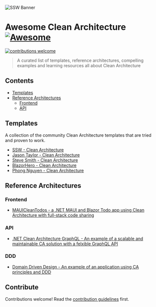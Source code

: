 ![SSW Banner](https://raw.githubusercontent.com/SSWConsulting/SSW.Rules.Content/main/_docs/images/ssw-banner.png)

# Awesome Clean Architecture [![Awesome](https://awesome.re/badge.svg)](https://awesome.re)

[![contributions welcome](https://img.shields.io/badge/contributions-welcome-brightgreen.svg?style=flat)](https://github.com/SSWConsulting/awesome-clean-architecture/issues)

> A curated list of templates, reference architectures, compelling examples and learning resources all about Clean Architecture

## Contents

- [Templates](#templates)
- [Reference Architectures](#reference-architectures)
  <!-- - [Identity](#identity) -->
  - [Frontend](#frontend)
  - [API](#api)
<!-- - [Compelling Examples](#compelling-examples) -->

## Templates

A collection of the community Clean Architecture templates that are tried and proven to work.

- [SSW - Clean Architecture](https://github.com/SSWConsulting/CleanArchitectureV2)
- [Jason Taylor - Clean Architecture](https://github.com/jasontaylordev/CleanArchitecture)
- [Steve Smith - Clean Architecture](https://github.com/ardalis/CleanArchitecture)
- [BlazorHero - Clean Architecture](https://github.com/blazorhero/CleanArchitecture)
- [Phong Nguyen - Clean Architecture](https://github.com/phongnguyend/Practical.CleanArchitecture)

## Reference Architectures

<!-- Removing until we have some Identity related reference architectures

### Identity

- [List item](http://example.com)
- [List item](http://example.com) -->

### Frontend

- [MAUICleanTodos - a .NET MAUI and Blazor Todo app using Clean Architecture with full-stack code sharing](https://github.com/matt-goldman/MauiCleanTodos)

### API

- [.NET Clean Architecture GraphQL - An example of a scalable and maintainable CA solution with a felxible GraphQL API](https://github.com/danielmackay/dotnet-clean-architecture-graphql)

### DDD

- [Domain Driven Design - An example of an application using CA principles and DDD](https://github.com/danielmackay/dotnet-ef-domain-driven-design)

<!--
NOTE: Commenting this section as it's difficult to find a compelling (i.e. non-teaching) example that isn't private. If we find one we can uncomment this section.
## Compelling Examples

More complete repositories that demonstrate a use case for Clean Architecture in action as a good example.

- [List item](http://example.com)
- [List item](http://example.com)
-->

## Contribute

Contributions welcome! Read the [contribution guidelines](contributing.md) first.
